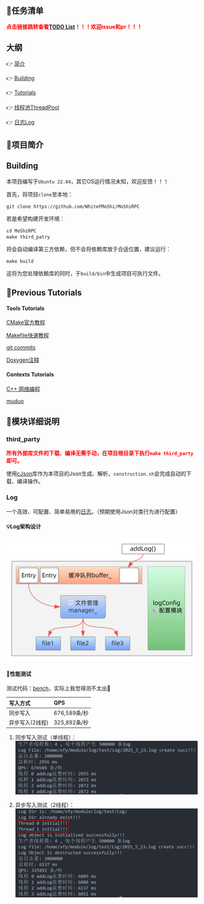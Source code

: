 ## 📃任务清单
<font color="red"><b>点击链接跳转查看[TODO List](TODO.md)！！！欢迎issue和pr！！！</b></font>

## 大纲

👉 [简介](#modules)

👉 [Building]()

👉 [Tutorials](#tutorial)

👉 [线程池ThreadPool](#threadpool)

👉 [日志Log](#log)

## 🏅项目简介

## Building
本项目编写于`Ubuntu 22.04`，其它OS运行情况未知，欢迎反馈！！！

首先，将项目`clone`至本地：
```shell
git clone https://github.com/WhiteFMoShi/MoShiRPC
```
若是希望构建开发环境：
```shell
cd MoShiRPC
make third_patry
```
将会自动编译第三方依赖，但不会将依赖库放于合适位置，建议运行：
```shell
make build
```
这将为您处理依赖库的同时，于`build/bin`中生成项目可执行文件。

## 📕Previous Tutorials
#### Tools Tutorials
[CMake官方教程](https://cmake-doc.readthedocs.io/zh-cn/latest/guide/tutorial/index.html)

[Makefile快速教程](https://makefiletutorial.com/#getting-started)

[git commits](https://www.conventionalcommits.org/zh-hans/v1.0.0/)

[Doxygen注释]()

#### Contexts Tutorials
[C++ 网络编程]()

[muduo]()

## 📂模块详细说明

### third_party
<font color="red"><b>所有外部库文件的下载、编译无需手动，在项目根目录下执行`make third_party`即可。</b></font>

使用[cJson](https://github.com/DaveGamble/cJSON)库作为本项目的Json生成、解析，`construction.sh`会完成自动的下载、编译操作。

### Log
一个高效、可配置、简单易用的[日志](Note/日志模块.md)。（预期使用Json对类行为进行配置）

#### 💡Log架构设计
![设计阐述](srceenshot/log_construction_design.png)

#### 🚀性能测试
测试代码：[bench](log/bench/bench.cpp)，实际上我觉得测不太出🤣

|写入方式|QPS|
|:--|:--|
|同步写入|676,589条/秒|
|异步写入(2线程)|325,892条/秒|

1. 同步写入测试（单线程）：
![sync_write](srceenshot/sync_write.png)

2. 异步写入测试（2线程）：
![async_write](srceenshot/async_write.png)
